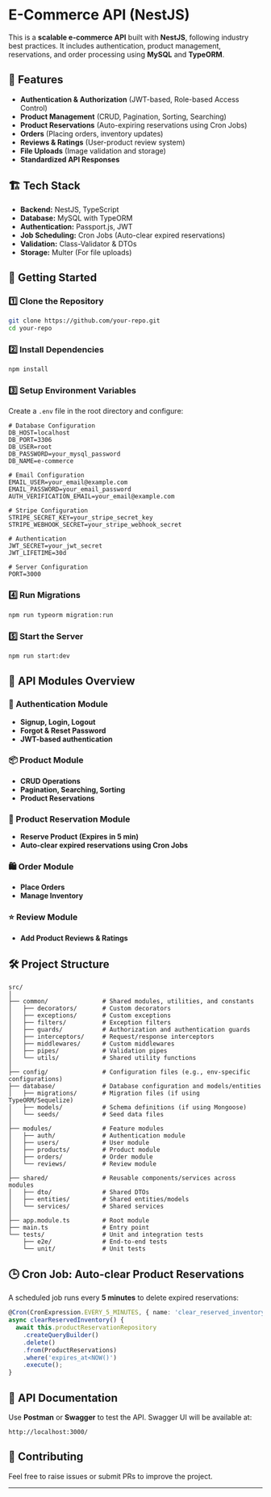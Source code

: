 # E-Commerce API (NestJS)

This is a **scalable e-commerce API** built with **NestJS**, following industry best practices. It includes authentication, product management, reservations, and order processing using **MySQL** and **TypeORM**.

## 📌 Features

- **Authentication & Authorization** (JWT-based, Role-based Access Control)
- **Product Management** (CRUD, Pagination, Sorting, Searching)
- **Product Reservations** (Auto-expiring reservations using Cron Jobs)
- **Orders** (Placing orders, inventory updates)
- **Reviews & Ratings** (User-product review system)
- **File Uploads** (Image validation and storage)
- **Standardized API Responses**

## 🏗️ Tech Stack

- **Backend:** NestJS, TypeScript
- **Database:** MySQL with TypeORM
- **Authentication:** Passport.js, JWT
- **Job Scheduling:** Cron Jobs (Auto-clear expired reservations)
- **Validation:** Class-Validator & DTOs
- **Storage:** Multer (For file uploads)

## 🚀 Getting Started

### 1️⃣ Clone the Repository

```bash
git clone https://github.com/your-repo.git
cd your-repo
```

### 2️⃣ Install Dependencies

```bash
npm install
```

### 3️⃣ Setup Environment Variables

Create a `.env` file in the root directory and configure:

```env
# Database Configuration
DB_HOST=localhost
DB_PORT=3306
DB_USER=root
DB_PASSWORD=your_mysql_password
DB_NAME=e-commerce

# Email Configuration
EMAIL_USER=your_email@example.com
EMAIL_PASSWORD=your_email_password
AUTH_VERIFICATION_EMAIL=your_email@example.com

# Stripe Configuration
STRIPE_SECRET_KEY=your_stripe_secret_key
STRIPE_WEBHOOK_SECRET=your_stripe_webhook_secret

# Authentication
JWT_SECRET=your_jwt_secret
JWT_LIFETIME=30d

# Server Configuration
PORT=3000
```

### 4️⃣ Run Migrations

```bash
npm run typeorm migration:run
```

### 5️⃣ Start the Server

```bash
npm run start:dev
```

## 📌 API Modules Overview

### 🔑 Authentication Module

- **Signup, Login, Logout**
- **Forgot & Reset Password**
- **JWT-based authentication**

### 📦 Product Module

- **CRUD Operations**
- **Pagination, Searching, Sorting**
- **Product Reservations**

### 📌 Product Reservation Module

- **Reserve Product (Expires in 5 min)**
- **Auto-clear expired reservations using Cron Jobs**

### 🛍️ Order Module

- **Place Orders**
- **Manage Inventory**

### ⭐ Review Module

- **Add Product Reviews & Ratings**

## 🛠️ Project Structure

```
src/
│
├── common/               # Shared modules, utilities, and constants
│   ├── decorators/       # Custom decorators
│   ├── exceptions/       # Custom exceptions
│   ├── filters/          # Exception filters
│   ├── guards/           # Authorization and authentication guards
│   ├── interceptors/     # Request/response interceptors
│   ├── middlewares/      # Custom middlewares
│   ├── pipes/            # Validation pipes
│   └── utils/            # Shared utility functions
│
├── config/               # Configuration files (e.g., env-specific configurations)
├── database/             # Database configuration and models/entities
│   ├── migrations/       # Migration files (if using TypeORM/Sequelize)
│   ├── models/           # Schema definitions (if using Mongoose)
│   └── seeds/            # Seed data files
│
├── modules/              # Feature modules
│   ├── auth/             # Authentication module
│   ├── users/            # User module
│   ├── products/         # Product module
│   ├── orders/           # Order module
│   └── reviews/          # Review module
│
├── shared/               # Reusable components/services across modules
│   ├── dto/              # Shared DTOs
│   ├── entities/         # Shared entities/models
│   └── services/         # Shared services
│
├── app.module.ts         # Root module
├── main.ts               # Entry point
└── tests/                # Unit and integration tests
    ├── e2e/              # End-to-end tests
    └── unit/             # Unit tests

```

## 🕒 Cron Job: Auto-clear Product Reservations

A scheduled job runs every **5 minutes** to delete expired reservations:

```typescript
@Cron(CronExpression.EVERY_5_MINUTES, { name: 'clear_reserved_inventory' })
async clearReservedInventory() {
  await this.productReservationRepository
    .createQueryBuilder()
    .delete()
    .from(ProductReservations)
    .where('expires_at<NOW()')
    .execute();
}
```

## 🔗 API Documentation

Use **Postman** or **Swagger** to test the API.
Swagger UI will be available at:

```
http://localhost:3000/
```

## 🤝 Contributing

Feel free to raise issues or submit PRs to improve the project.

---

